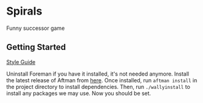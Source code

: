 # Spirals
Funny successor game

## Getting Started
[Style Guide](https://roblox.github.io/lua-style-guide/)

Uninstall Foreman if you have it installed, it's not needed anymore. Install the latest release of Aftman from [here](https://github.com/LPGhatguy/aftman/releases). Once installed, run `aftman install` in the project directory to install dependencies. Then, run `./wallyinstall` to install any packages we may use. Now you should be set.